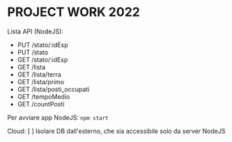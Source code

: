 # PROJECT WORK 2022
Lista API (NodeJS):
- PUT /stato/:idEsp
- PUT /stato
- GET /stato/:idEsp
- GET /lista
- GET /lista/terra
- GET /lista/primo
- GET /lista/posti_occupati
- GET /tempoMedio
- GET /countPosti

Per avviare app NodeJS: `npm start`

Cloud:
[ ] Isolare DB dall'esterno, che sia accessibile solo da server NodeJS
